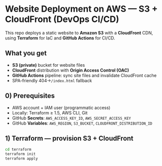 # Website Deployment on AWS — S3 + CloudFront (DevOps CI/CD)

This repo deploys a static website to **Amazon S3** with a **CloudFront** CDN, using **Terraform** for IaC and **GitHub Actions** for CI/CD.

## What you get
- **S3 (private)** bucket for website files
- **CloudFront** distribution with **Origin Access Control (OAC)**
- **GitHub Actions** pipeline: sync site files and invalidate CloudFront cache
- SPA-friendly 404→`/index.html` fallback

## 0) Prerequisites
- AWS account + IAM user (programmatic access)
- Locally: Terraform ≥ 1.5, AWS CLI, Git
- GitHub **Secrets**: `AWS_ACCESS_KEY_ID`, `AWS_SECRET_ACCESS_KEY`
- GitHub **Variables**: `AWS_REGION`, `S3_BUCKET`, `CLOUDFRONT_DISTRIBUTION_ID`

## 1) Terraform — provision S3 + CloudFront
```bash
cd terraform
terraform init
terraform apply
